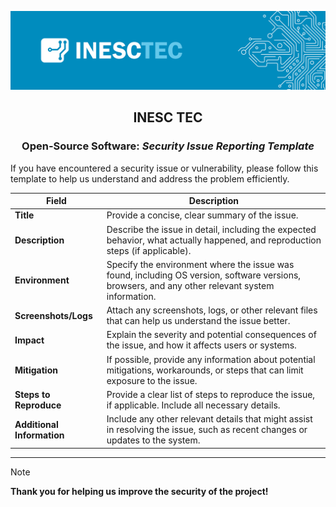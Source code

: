 <div align="center">

![logo](../profile/inesctec_banner.png)

## INESC TEC
### Open-Source Software: *Security Issue Reporting Template*

</div>

If you have encountered a security issue or vulnerability, please follow this template to help us understand and address the problem efficiently.

| **Field**            | **Description**                                                                                          |
|----------------------|----------------------------------------------------------------------------------------------------------|
| **Title**            | Provide a concise, clear summary of the issue.                                                           |
| **Description**      | Describe the issue in detail, including the expected behavior, what actually happened, and reproduction steps (if applicable). |
| **Environment**      | Specify the environment where the issue was found, including OS version, software versions, browsers, and any other relevant system information. |
| **Screenshots/Logs** | Attach any screenshots, logs, or other relevant files that can help us understand the issue better.       |
| **Impact**           | Explain the severity and potential consequences of the issue, and how it affects users or systems.        |
| **Mitigation**       | If possible, provide any information about potential mitigations, workarounds, or steps that can limit exposure to the issue. |
| **Steps to Reproduce** | Provide a clear list of steps to reproduce the issue, if applicable. Include all necessary details.        |
| **Additional Information** | Include any other relevant details that might assist in resolving the issue, such as recent changes or updates to the system. |

---

> [!NOTE]  
**Thank you for helping us improve the security of the project!**

